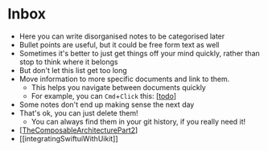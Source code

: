 # Inbox

- Here you can write disorganised notes to be categorised later
- Bullet points are useful, but it could be free form text as well
- Sometimes it's better to just get things off your mind quickly, rather than stop to think where it belongs
- But don't let this list get too long
- Move information to more specific documents and link to them.
  - This helps you navigate between documents quickly
  - For example, you can `Cmd`+`Click` this: [[todo]]
- Some notes don't end up making sense the next day
- That's ok, you can just delete them!
  - You can always find them in your git history, if you really need it!
- [[TheComposableArchitecturePart2]]  
- [[integratingSwiftuiWithUikit]]

[//begin]: # "Autogenerated link references for markdown compatibility"
[todo]: todo "Todo"
[TheComposableArchitecturePart2]: thecomposablearchitecturepart2 "TheComposableArchitecturePart2"
[//end]: # "Autogenerated link references"
